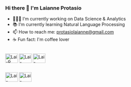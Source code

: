 ### Hi there 👋 I'm Laianne Protasio

- 👩🏽‍💻 I’m currently working on Data Science & Analytics
- 📚 I’m currently learning Natural Language Processing
- 📫 How to reach me: protasiolaianne@gmail.com
- ☕ Fun fact: I'm coffee lover

<div style= "display: inline_block"><br>
  <img align="center" alt="Lai-R" height="30" width="40" src="https://cdn.jsdelivr.net/gh/devicons/devicon/icons/r/r-original.svg" />
  <img align="center" alt="Lai-Python" height="30" width="40" src="https://cdn.jsdelivr.net/gh/devicons/devicon/icons/python/python-original.svg" />
  <img align="center" alt="Lai-MySQL" height="30" width="40" src="https://cdn.jsdelivr.net/gh/devicons/devicon/icons/mysql/mysql-original.svg" />
  </div>

##

<div>
  <a href="https://www.kaggle.com/protasiolaianne" target="_blank"><img align="center" alt="Lai-Kaggle" height="30" width="40" src="https://cdn.jsdelivr.net/gh/devicons/devicon/icons/kaggle/kaggle-original.svg" /></a>
  <a href="https://www.linkedin.com/in/laianne-protasio/" target="_blank"><img align="center" alt="Lai-LinkedIn" height="30" width="40" src="https://cdn.jsdelivr.net/gh/devicons/devicon/icons/linkedin/linkedin-original.svg" /></a>
</div>
